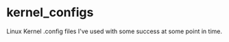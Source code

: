 kernel_configs
==============

Linux Kernel .config files I've used with some success at some point in time.
